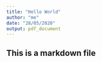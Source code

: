```yaml
---
title: "Hello World"
author: "me"
date: "28/05/2020"
output: pdf_document
---
```

## This is a markdown file

